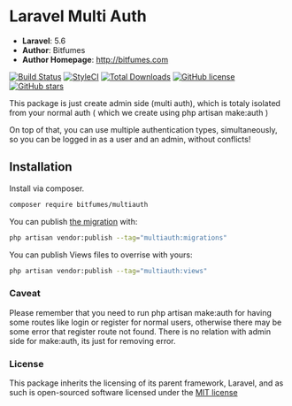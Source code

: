 # Laravel Multi Auth

-   **Laravel**: 5.6
-   **Author**: Bitfumes
-   **Author Homepage**: http://bitfumes.com

[![Build Status](https://travis-ci.org/s-sarthak/laravel-multiauth.svg?branch=master)](https://travis-ci.org/s-sarthak/laravel-multiauth)
[![StyleCI](https://github.styleci.io/repos/143331251/shield?branch=master)](https://github.styleci.io/repos/143331251)
[![Total Downloads](https://poser.pugx.org/bitfumes/laravel-multiauth/downloads)](https://packagist.org/packages/bitfumes/laravel-multiauth)
[![GitHub license](https://img.shields.io/github/license/s-sarthak/laravel-multiauth.svg)](https://github.com/s-sarthak/laravel-multiauth/blob/master/LICENSE.md)
[![GitHub stars](https://img.shields.io/github/stars/s-sarthak/laravel-multiauth.svg)](https://github.com/s-sarthak/laravel-multiauth/stargazers)

This package is just create admin side (multi auth), which is totaly isolated from your normal auth ( which we create using php artisan make:auth )

On top of that, you can use multiple authentication types, simultaneously, so you can be logged
in as a user and an admin, without conflicts!

## Installation

Install via composer.

```bash
composer require bitfumes/multiauth
```

You can publish [the migration](https://github.com/s-sarthak/laravel-multiauth/database/migrations/create_permission_tables.php) with:

```bash
php artisan vendor:publish --tag="multiauth:migrations"
```

You can publish Views files to overrise with yours:

```bash
php artisan vendor:publish --tag="multiauth:views"
```

### Caveat
Please remember that you need to run php artisan make:auth for having some routes like login or register for normal users, otherwise there may be some error that register route not found.
There is no relation with admin side for make:auth, its just for removing error.

### License

This package inherits the licensing of its parent framework, Laravel, and as such is open-sourced
software licensed under the [MIT license](http://opensource.org/licenses/MIT)
